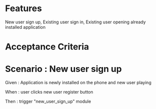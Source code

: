 # Features

New user sign up, Existing user sign in, Existing user opening already
installed application

# Acceptance Criteria

# Scenario : New user sign up 
Given : Application is newly installed on the phone and new user playing

When : user clicks new user register button

Then : trigger "new_user_sign_up" module
